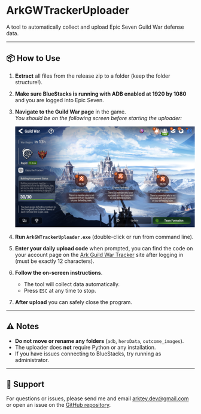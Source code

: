 # ArkGWTrackerUploader

A tool to automatically collect and upload Epic Seven Guild War defense data.

---

## 📦 How to Use

1. **Extract** all files from the release zip to a folder (keep the folder structure!).
2. **Make sure BlueStacks is running with ADB enabled at 1920 by 1080** and you are logged into Epic Seven.
3. **Navigate to the Guild War page** in the game.  
   _You should be on the following screen before starting the uploader:_

   ![Start Screen](start_screen_example.png)

4. **Run `ArkGWTrackerUploader.exe`** (double-click or run from command line).
5. **Enter your daily upload code** when prompted, you can find the code on your account page on the [Ark Guild War Tracker](https://ark-gw-tracker-web.vercel.app) site after logging in (must be exactly 12 characters).
6. **Follow the on-screen instructions**.  
   - The tool will collect data automatically.
   - Press `ESC` at any time to stop.

7. **After upload** you can safely close the program.

---

## ⚠️ Notes

- **Do not move or rename any folders** (`adb`, `heroData`, `outcome_images`).
- The uploader does **not** require Python or any installation.
- If you have issues connecting to BlueStacks, try running as administrator.

---

## 📧 Support

For questions or issues, please send me and email arktey.dev@gmail.com or open an issue on the [GitHub repository](https://github.com/Arktey/ArkGWTrackerUploader). 
